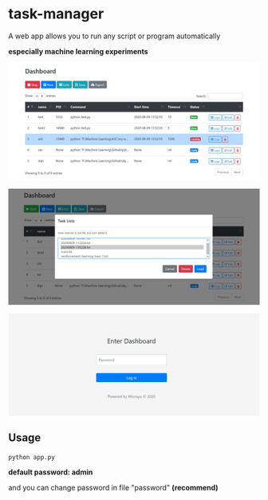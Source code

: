 # task-manager

A web app allows you to run any script or program automatically

**especially machine learning experiments**

![](./imgs/dashboard.jpg)

![](./imgs/tasklist.jpg)

![](./imgs/login.jpg)

##  Usage

```
python app.py
```

**default password: admin**

and you can change password in file "password" **(recommend)**